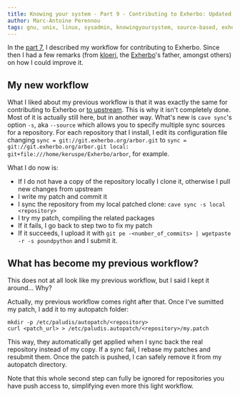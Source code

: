 ```yaml
---
title: Knowing your system - Part 9 - Contributing to Exherbo: Updated and smoother method
author: Marc-Antoine Perennou
tags: gnu, unix, linux, sysadmin, knowingyoursystem, source-based, exherbo, paludis
---
```


In the [part 7](http://www.imagination-land.org/posts/2013-01-03-knowing-your-system---part-7---contributing-to-exherbo.html),
I described my workflow for contributing to Exherbo. Since then I had a few remarks (from [kloeri](http://kloeri.livejournal.com/),
the [Exherbo](http://www.exherbo.org/)'s father, amongst others) on how I could improve it.

## My new workflow

What I liked about my previous workflow is that it was exactly the same for contributing to Exherbo or [to upstream](http://www.imagination-land.org/posts/2013-01-10-knowing-your-system---part-8---on-the-road-to-upstream.html).
This is why it isn't completely done. Most of it is actually still here, but in another way. What's new is `cave sync`'s
option `-s`, aka `--source` which allows you to specify multiple sync sources for a repository.
For each repository that I install, I edit its configuration file changing `sync = git://git.exherbo.org/arbor.git` to
`sync = git://git.exherbo.org/arbor.git local: git+file:///home/keruspe/Exherbo/arbor`, for example.

What I do now is:

* If I do not have a copy of the repository locally I clone it, otherwise I pull new changes from upstream
* I write my patch and commit it
* I sync the repository from my local patched clone: `cave sync -s local <repository>`
* I try my patch, compiling the related packages
* If it fails, I go back to step two to fix my patch
* If it succeeds, I upload it with `git pe -<number_of_commits> | wgetpaste -r -s poundpython` and I submit it.

## What has become my previous workflow?

This does not at all look like my previous workflow, but I said I kept it around… Why?

Actually, my previous workflow comes right after that. Once I've sumitted my patch, I add it to my autopatch folder: 

    mkdir -p /etc/paludis/autopatch/<repository>
    curl <patch_url> > /etc/paludis.autopatch/<repository>/my.patch

This way, they automatically get applied when I sync back the real repository instead of my copy. If a sync fail, I
rebase my patches and resubmit them. Once the patch is pushed, I can safely remove it from my autopatch directory.

Note that this whole second step can fully be ignored for repositories you have push access to, simplifying even more
this light workflow.

